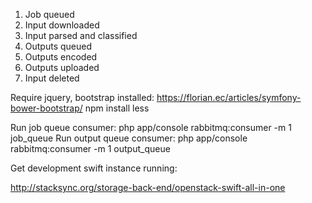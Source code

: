 1. Job queued
2. Input downloaded
3. Input parsed and classified
4. Outputs queued
5. Outputs encoded
6. Outputs uploaded
7. Input deleted


Require jquery, bootstrap installed: https://florian.ec/articles/symfony-bower-bootstrap/
npm install less

Run job queue consumer: php app/console rabbitmq:consumer -m 1 job_queue
Run output queue consumer: php app/console rabbitmq:consumer -m 1 output_queue

Get development swift instance running:

  http://stacksync.org/storage-back-end/openstack-swift-all-in-one
  